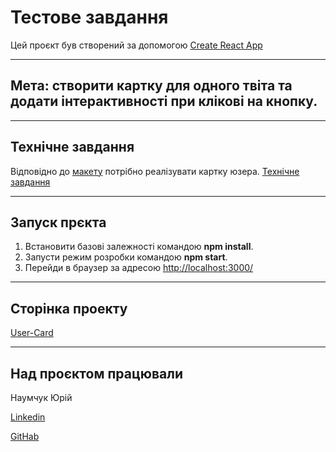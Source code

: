 # Тестове завдання

Цей проєкт був створений за допомогою [Create React App](https://github.com/facebook/create-react-app)

---

## Мета: створити картку для одного твіта та додати інтерактивності при клікові на кнопку.

---

## Технічне завдання

Відповідно до [макету](https://www.figma.com/file/zun1oP6NmS2Lmgbcj6e1IG/Test?node-id=0%3A1&t=xpiuQ5P70CDKoqs1-0)
потрібно реалізувати картку юзера.
[Технічне завдання](https://drive.google.com/file/d/1YJuJ1nhaJv7SRlJLH05OTw08dxW2TQGK/view)

---

## Запуск прєкта

1. Встановити базові залежності командою **npm install**.
2. Запусти режим розробки командою **npm start**.
3. Перейди в браузер за адресою <http://localhost:3000/>

---

## Сторінка проекту

[User-Card](https://yurii-naumchuk.github.io/test_task/)

---

## Над проєктом працювали

Наумчук Юрій

[Linkedin](https://www.linkedin.com/in/yurii-naumchuk-045a0324a/)

[GitHab](https://github.com/Yurii-Naumchuk)
